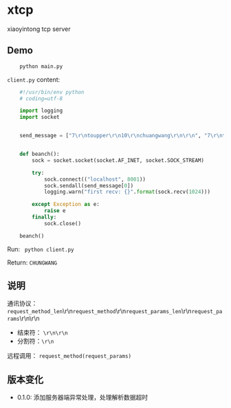 xtcp
====

xiaoyintong tcp server

Demo
----

```python
    python main.py
```

``client.py`` content:

```python
    #!/usr/bin/env python
    # coding=utf-8

    import logging
    import socket


    send_message = ["7\r\ntoupper\r\n10\r\nchuangwang\r\n\r\n", "7\r\ntoupper\r\n6\r\nchuang\r\n\r\n"]


    def beanch():
        sock = socket.socket(socket.AF_INET, socket.SOCK_STREAM)

        try:
            sock.connect(("localhost", 8001))
            sock.sendall(send_message[0])
            logging.warn("first recv: {}".format(sock.recv(1024)))

        except Exception as e:
            raise e
        finally:
            sock.close()

    beanch()
```

Run: `` python client.py``

Return: ``CHUNGWANG``


说明
----

通讯协议：
``request_method_len``\r\n``request_method``\r\n``request_params_len``\r\n``request_params``\r\n\r\n

- 结束符： ``\r\n\r\n``
- 分割符：``\r\n``

远程调用： ``request_method(request_params)``

版本变化
-------

- 0.1.0: 添加服务器端异常处理，处理解析数据超时
